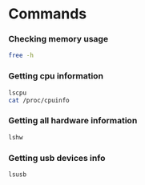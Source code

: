 # Commands

### Checking memory usage
```bash
free -h
```

### Getting cpu information
```bash
lscpu
cat /proc/cpuinfo
```

### Getting all hardware information
```bash
lshw
```

### Getting usb devices info
```
lsusb
```
